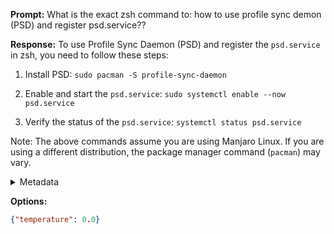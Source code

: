 **Prompt:**
What is the exact zsh command to: how to use profile sync demon (PSD) and register psd.service??

**Response:**
To use Profile Sync Daemon (PSD) and register the `psd.service` in zsh, you need to follow these steps:

1. Install PSD: `sudo pacman -S profile-sync-daemon`

2. Enable and start the `psd.service`: `sudo systemctl enable --now psd.service`

3. Verify the status of the `psd.service`: `systemctl status psd.service`

Note: The above commands assume you are using Manjaro Linux. If you are using a different distribution, the package manager command (`pacman`) may vary.

<details><summary>Metadata</summary>

- Duration: 4026 ms
- Datetime: 2023-08-18T15:37:44.930204
- Model: gpt-3.5-turbo-0613

</details>

**Options:**
```json
{"temperature": 0.0}
```


